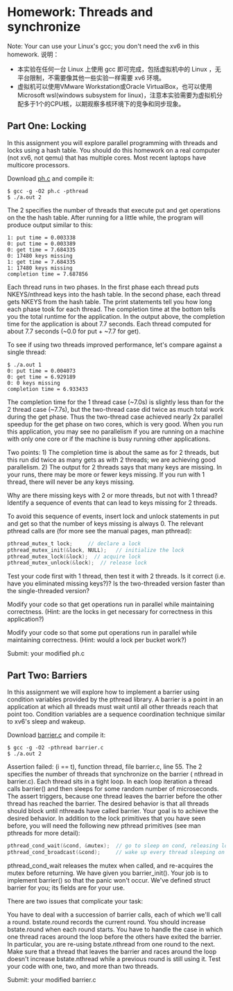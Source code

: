 # Homework: Threads and synchronize

Note: Your can use your Linux's gcc; you don't need the xv6 in this homework.
说明：
- 本实验在任何一台 Linux 上使用 gcc 即可完成，包括虚拟机中的 Linux ，无平台限制，不需要像其他一些实验一样需要 xv6 环境。
- 虚拟机可以使用VMware Workstation或Oracle VirtualBox，也可以使用Microsoft wsl(windows subsystem for linux)，注意本实验需要为虚拟机分配多于1个的CPU核，以期观察多核环境下的竞争和同步现象。

## Part One: Locking

In this assignment you will explore parallel programming with threads and locks using a hash table. You should do this homework on a real computer (not xv6, not qemu) that has multiple cores. Most recent laptops have multicore processors. 

Download [ph.c](ph.c) and compile it:

```
$ gcc -g -O2 ph.c -pthread
$ ./a.out 2
```

The 2 specifies the number of threads that execute put and get operations on the the hash table.
After running for a little while, the program will produce output similar to this:

```
1: put time = 0.003338
0: put time = 0.003389
0: get time = 7.684335
0: 17480 keys missing
1: get time = 7.684335
1: 17480 keys missing
completion time = 7.687856
```

Each thread runs in two phases. In the first phase each thread puts NKEYS/nthread keys into the hash table. In the second phase, each thread gets NKEYS from the hash table. The print statements tell you how long each phase took for each thread. The completion time at the bottom tells you the total runtime for the application. In the output above, the completion time for the application is about 7.7 seconds. Each thread computed for about 7.7 seconds (~0.0 for put + ~7.7 for get).

To see if using two threads improved performance, let's compare against a single thread:

```
$ ./a.out 1
0: put time = 0.004073
0: get time = 6.929189
0: 0 keys missing
completion time = 6.933433
```

The completion time for the 1 thread case (~7.0s) is slightly less than for the 2 thread case (~7.7s), but the two-thread case did twice as much total work during the get phase. Thus the two-thread case achieved nearly 2x parallel speedup for the get phase on two cores, which is very good.
When you run this application, you may see no parallelism if you are running on a machine with only one core or if the machine is busy running other applications.

Two points: 1) The completion time is about the same as for 2 threads, but this run did twice as many gets as with 2 threads; we are achieving good parallelism. 2) The output for 2 threads says that many keys are missing. In your runs, there may be more or fewer keys missing. If you run with 1 thread, there will never be any keys missing.

Why are there missing keys with 2 or more threads, but not with 1 thread? Identify a sequence of events that can lead to keys missing for 2 threads.

To avoid this sequence of events, insert lock and unlock statements in put and get so that the number of keys missing is always 0. The relevant pthread calls are (for more see the manual pages, man pthread):

```c
pthread_mutex_t lock;     // declare a lock
pthread_mutex_init(&lock, NULL);   // initialize the lock
pthread_mutex_lock(&lock);  // acquire lock
pthread_mutex_unlock(&lock);  // release lock
```

Test your code first with 1 thread, then test it with 2 threads. Is it correct (i.e. have you eliminated missing keys?)? Is the two-threaded version faster than the single-threaded version?

Modify your code so that get operations run in parallel while maintaining correctness. (Hint: are the locks in get necessary for correctness in this application?)

Modify your code so that some put operations run in parallel while maintaining correctness. (Hint: would a lock per bucket work?)

Submit: your modified ph.c

## Part Two: Barriers

In this assignment we will explore how to implement a barrier using condition variables provided by the pthread library. A barrier is a point in an application at which all threads must wait until all other threads reach that point too. Condition variables are a sequence coordination technique similar to xv6's sleep and wakeup. 

Download [barrier.c](barrier.c) and compile it:
```
$ gcc -g -O2 -pthread barrier.c
$ ./a.out 2
```

Assertion failed: (i == t), function thread, file barrier.c, line 55.
The 2 specifies the number of threads that synchronize on the barrier ( nthread in barrier.c). Each thread sits in a tight loop. In each loop iteration a thread calls barrier() and then sleeps for some random number of microseconds. The assert triggers, because one thread leaves the barrier before the other thread has reached the barrier. The desired behavior is that all threads should block until nthreads have called barrier.
Your goal is to achieve the desired behavior. In addition to the lock primitives that you have seen before, you will need the following new pthread primitives (see man pthreads for more detail):
```c
pthread_cond_wait(&cond, &mutex);  // go to sleep on cond, releasing lock mutex
pthread_cond_broadcast(&cond);     // wake up every thread sleeping on cond
```

pthread_cond_wait releases the mutex when called, and re-acquires the mutex before returning.
We have given you barrier_init(). Your job is to implement barrier() so that the panic won't occur. We've defined struct barrier for you; its fields are for your use.

There are two issues that complicate your task:

You have to deal with a succession of barrier calls, each of which we'll call a round. bstate.round records the current round. You should increase bstate.round when each round starts.
You have to handle the case in which one thread races around the loop before the others have exited the barrier. In particular, you are re-using bstate.nthread from one round to the next. Make sure that a thread that leaves the barrier and races around the loop doesn't increase bstate.nthread while a previous round is still using it.
Test your code with one, two, and more than two threads.

Submit: your modified barrier.c
